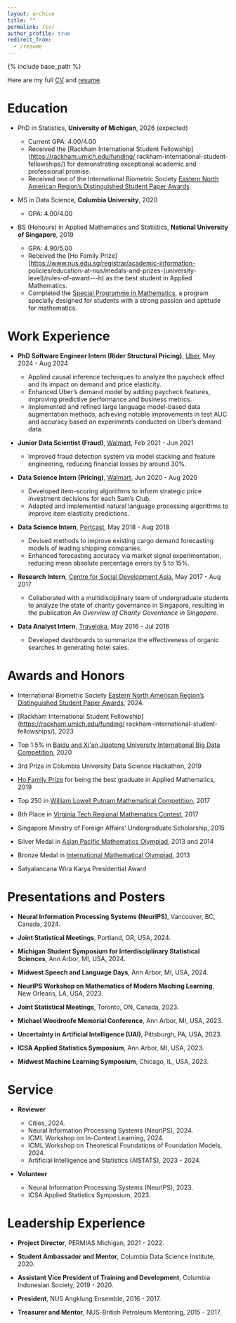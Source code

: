 ```yaml
---
layout: archive
title: ""
permalink: /cv/
author_profile: true
redirect_from:
  - /resume
---
```


{% include base_path %}

Here are my full [CV](http://k-wib.github.io/files/cv_wibisono_dec_24.pdf) and [resume](http://k-wib.github.io/files/resume_wibisono_dec_24.pdf).

Education
======
* PhD in Statistics, **University of Michigan**, 2026 (expected)
	* Current GPA: 4.00/4.00
	* Received the [Rackham International Student Fellowship](https://rackham.umich.edu/funding/	rackham-international-student-fellowships/) for demonstrating exceptional academic and 		professional promise.
	* Received one of the International Biometric Society [Eastern North American Region’s Distinguished Student Paper Awards](https://www.enar.org/meetings/StudentPaperAwards/).

* MS in Data Science, **Columbia University**, 2020
	* GPA: 4.00/4.00

* BS (Honours) in Applied Mathematics and Statistics, **National University of Singapore**, 2019
	* GPA: 4.90/5.00
	* Received the [Ho Family Prize](https://www.nus.edu.sg/registrar/academic-information-		policies/education-at-nus/medals-and-prizes-(university-level)/rules-of-award---h) as the 	best student in Applied Mathematics.
	* Completed the [Special Programme in Mathematics](https://www.math.nus.edu.sg/ug/spm/), a 	program specially designed for students with a strong passion and aptitude for mathematics.

Work Experience
======
* **PhD Software Engineer Intern (Rider Structural Pricing)**, [Uber](https://www.uber.com/), May 2024 - Aug 2024
	* Applied causal inference techniques to analyze the paycheck effect and its impact on demand and price elasticity.
	* Enhanced Uber’s demand model by adding paycheck features, improving predictive performance and business metrics.
	* Implemented and refined large language model-based data augmentation methods, achieving notable improvements in test AUC and accuracy based on experiments conducted on Uber’s demand data.

* **Junior Data Scientist (Fraud)**, [Walmart](https://www.walmart.com/), Feb 2021 - Jun 2021
	* Improved fraud detection system via model stacking and feature engineering, reducing financial losses by around 30%.

* **Data Science Intern (Pricing)**, [Walmart](https://www.walmart.com/), Jun 2020 - Aug 2020
	* Developed item-scoring algorithms to inform strategic price investment decisions for each Sam’s Club.
	* Adapted and implemented natural language processing algorithms to improve item elasticity predictions.

* **Data Science Intern**, [Portcast](https://portcast.io/), May 2018 - Aug 2018
	* Devised methods to improve existing cargo demand forecasting models of leading shipping companies.
	* Enhanced forecasting accuracy via market signal experimentation, reducing mean absolute percentage errors by 5 to 15%.

* **Research Intern**, [Centre for Social Development Asia](https://fass.nus.edu.sg/swk/csda-overview/), May 2017 - Aug 2017
	* Collaborated with a multidisciplinary team of undergraduate students to analyze the state 	of charity governance in Singapore, resulting in the publication _An Overview of Charity 	Governance in Singapore_.

* **Data Analyst Intern**, [Traveloka](https://www.traveloka.com/en-id/), May 2016 - Jul 2016
	*  Developed dashboards to summarize the effectiveness of organic searches in generating hotel sales.
  
Awards and Honors
======
* International Biometric Society [Eastern North American Region’s Distinguished Student Paper Awards](https://www.enar.org/meetings/StudentPaperAwards/), 2024.

* [Rackham International Student Fellowship](https://rackham.umich.edu/funding/	rackham-international-student-fellowships/), 2023

* Top 1.5% in [Baidu and Xi'an Jiaotong University International Big Data Competition](https://aistudio.baidu.com/aistudio/competition/detail/91/0/introduction), 2020

* 3rd Prize in Columbia University Data Science Hackathon, 2019

* [Ho Family Prize](https://www.nus.edu.sg/registrar/academic-information-policies/education-at-nus/medals-and-prizes-(university-level)/rules-of-award---h) for being the best graduate in Applied Mathematics, 2019

* Top 250 in [William Lowell Putnam Mathematical Competition](https://www.maa.org/math-competitions/putnam-competition), 2017

* 8th Place in [Virginia Tech Regional Mathematics Contest](https://personal.math.vt.edu/plinnell/Vtregional/), 2017

* Singapore Ministry of Foreign Affairs' Undergraduate Scholarship, 2015

* Silver Medal in [Asian Pacific Mathematics Olympiad](https://www.apmo-official.org/), 2013 and 2014

* Bronze Medal in [International Mathematical Olympiad](https://www.imo-official.org/), 2013

* Satyalancana Wira Karya Presidential Award


Presentations and Posters
======
* **Neural Information Processing Systems (NeurIPS)**, Vancouver, BC, Canada, 2024.

* **Joint Statistical Meetings**, Portland, OR, USA, 2024.

* **Michigan Student Symposium for Interdisciplinary Statistical Sciences**, Ann Arbor, MI, USA, 2024.

* **Midwest Speech and Language Days**, Ann Arbor, MI, USA, 2024.

* **NeurIPS Workshop on Mathematics of Modern Maching Learning**, New Orleans, LA, USA, 2023.

* **Joint Statistical Meetings**, Toronto, ON, Canada, 2023.

* **Michael Woodroofe Memorial Conference**, Ann Arbor, MI, USA, 2023.

* **Uncertainty in Artificial Intelligence (UAI)**, Pittsburgh, PA, USA, 2023.

* **ICSA Applied Statistics Symposium**, Ann Arbor, MI, USA, 2023.

* **Midwest Machine Learning Symposium**, Chicago, IL, USA, 2023.

Service
======
* **Reviewer**
	* Cities, 2024.
	* Neural Information Processing Systems (NeurIPS), 2024.
	* ICML Workshop on In-Context Learning, 2024.
	* ICML Workshop on Theoretical Foundations of Foundation Models, 2024.
	* Artificial Intelligence and Statistics (AISTATS), 2023 - 2024.

* **Volunteer**
	* Neural Information Processing Systems (NeurIPS), 2023.
	* ICSA Applied Statistics Symposium, 2023.


Leadership Experience
======
* **Project Director**, PERMIAS Michigan, 2021 - 2022.

* **Student Ambassador and Mentor**, Columbia Data Science Institute, 2020.

* **Assistant Vice President of Training and Development**, Columbia Indonesian Society, 2019 - 2020.

* **President**, NUS Angklung Ensemble, 2016 - 2017.

* **Treasurer and Mentor**, NUS-British Petroleum Mentoring, 2015 - 2017.